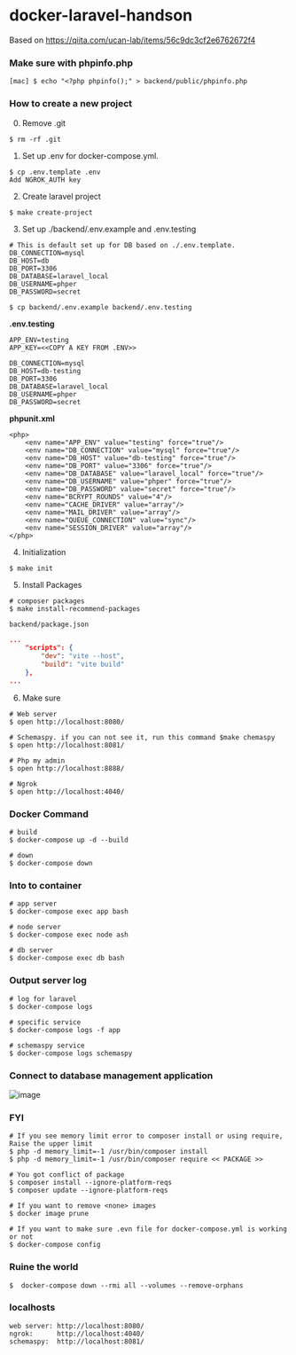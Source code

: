 # docker-laravel-handson
Based on https://qiita.com/ucan-lab/items/56c9dc3cf2e6762672f4

### Make sure with phpinfo.php
```
[mac] $ echo "<?php phpinfo();" > backend/public/phpinfo.php
```

### How to create a new project
0. Remove .git
```
$ rm -rf .git
```

1. Set up .env for docker-compose.yml.
```
$ cp .env.template .env
Add NGROK_AUTH key
```

2. Create laravel project
```
$ make create-project
```

3. Set up ./backend/.env.example and .env.testing
```
# This is default set up for DB based on ./.env.template.
DB_CONNECTION=mysql
DB_HOST=db
DB_PORT=3306
DB_DATABASE=laravel_local
DB_USERNAME=phper
DB_PASSWORD=secret
```

```
$ cp backend/.env.example backend/.env.testing
```
**.env.testing**
```
APP_ENV=testing
APP_KEY=<<COPY A KEY FROM .ENV>>

DB_CONNECTION=mysql
DB_HOST=db-testing
DB_PORT=3306
DB_DATABASE=laravel_local
DB_USERNAME=phper
DB_PASSWORD=secret
```
**phpunit.xml**
```
<php>
    <env name="APP_ENV" value="testing" force="true"/>
    <env name="DB_CONNECTION" value="mysql" force="true"/>
    <env name="DB_HOST" value="db-testing" force="true"/>
    <env name="DB_PORT" value="3306" force="true"/>
    <env name="DB_DATABASE" value="laravel_local" force="true"/>
    <env name="DB_USERNAME" value="phper" force="true"/>
    <env name="DB_PASSWORD" value="secret" force="true"/>
    <env name="BCRYPT_ROUNDS" value="4"/>
    <env name="CACHE_DRIVER" value="array"/>
    <env name="MAIL_DRIVER" value="array"/>
    <env name="QUEUE_CONNECTION" value="sync"/>
    <env name="SESSION_DRIVER" value="array"/>
</php>
```


4. Initialization
```
$ make init
```

5. Install Packages
```
# composer packages
$ make install-recommend-packages
```

`backend/package.json`
```js:backend/package.json
...
    "scripts": {
        "dev": "vite --host",
        "build": "vite build"
    },
...
```

6. Make sure
```
# Web server
$ open http://localhost:8080/

# Schemaspy. if you can not see it, run this command $make chemaspy
$ open http://localhost:8081/

# Php my admin
$ open http://localhost:8888/

# Ngrok
$ open http://localhost:4040/
```




### Docker Command
```
# build
$ docker-compose up -d --build

# down
$ docker-compose down
```

### Into to container
```
# app server
$ docker-compose exec app bash

# node server
$ docker-compose exec node ash

# db server
$ docker-compose exec db bash
```

### Output server log
```
# log for laravel
$ docker-compose logs

# specific service
$ docker-compose logs -f app

# schemaspy service
$ docker-compose logs schemaspy
```


### Connect to database management application
![image](https://user-images.githubusercontent.com/20104403/114467672-3b724680-9c25-11eb-97e3-b868b9c0cf09.png)

### FYI
```
# If you see memory limit error to composer install or using require, Raise the upper limit
$ php -d memory_limit=-1 /usr/bin/composer install
$ php -d memory_limit=-1 /usr/bin/composer require << PACKAGE >>

# You got conflict of package
$ composer install --ignore-platform-reqs
$ composer update --ignore-platform-reqs

# If you want to remove <none> images
$ docker image prune

# If you want to make sure .evn file for docker-compose.yml is working or not
$ docker-compose config
```

### Ruine the world
```
$  docker-compose down --rmi all --volumes --remove-orphans 
```

### localhosts
```
web server: http://localhost:8080/
ngrok:      http://localhost:4040/
schemaspy:  http://localhost:8081/
```
